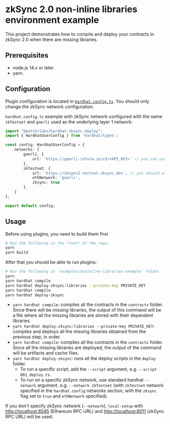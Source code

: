 # zkSync 2.0 non-inline libraries environment example

This project demonstrates how to compile and deploy your contracts in zkSync 2.0 when there are missing libraries.

## Prerequisites

- node.js 14.x or later.
- yarn.

## Configuration

Plugin configuration is located in [`hardhat.config.ts`](./hardhat.config.ts).
You should only change the zkSync network configuration.

`hardhat.config.ts` example with zkSync network configured with the name `zkTestnet` and `goerli` used as the underlying layer 1 network:
```ts
import "@matterlabs/hardhat-zksync-deploy";
import { HardhatUserConfig } from 'hardhat/types';

const config: HardhatUserConfig = {
    networks: {
        goerli: {
            url: 'https://goerli.infura.io/v3/<API_KEY>' // you can use either the URL of the Ethereum Web3 RPC, or the identifier of the network (e.g. `mainnet` or `rinkeby`)
        },
        zkTestnet: {
            url: 'https://zksync2-testnet.zksync.dev', // you should use the URL of the zkSync network RPC
            ethNetwork: 'goerli',
            zksync: true
        },
    }
};

export default config;
```

## Usage

Before using plugins, you need to build them first

```sh
# Run the following in the *root* of the repo.
yarn
yarn build
```

After that you should be able to run plugins:

```sh
# Run the following in `examples/noninline-libraries-example` folder.
yarn
yarn hardhat compile
yarn hardhat deploy-zksync:libraries --private-key PRIVATE_KEY
yarn hardhat compile
yarn hardhat deploy-zksync

```

- `yarn hardhat compile`: compiles all the contracts in the `contracts` folder. Since there will be missing libraries, the output of this command will be a file where all the missing libraries are stored with their dependent libraries.
- `yarn hardhat deploy-zksync:libraries --private-key PRIVATE_KEY`: compiles and deploys all the missing libraries obtained from the previous step, in order.
- `yarn hardhat compile`: compiles all the contracts in the `contracts` folder. Since all the missing libraries are deployed, the output of the command will be artifacts and cache files.
- `yarn hardhat deploy-zksync`: runs all the deploy scripts in the `deploy` folder.
    - To run a specific script, add the `--script` argument, e.g. `--script 001_deploy.ts`.
    - To run on a specific zkSync network, use standard hardhat `--network` argument, e.g. `--network zkTestnet`
    (with `zkTestnet` network specified in the `hardhat.config` networks section, with the `zksync` flag set to `true` and `ethNetwork` specified).

If you don't specify zkSync network (`--network`), `local-setup` with <http://localhost:8545> (Ethereum RPC URL) and <http://localhost:8011> (zkSync RPC URL) will be used.